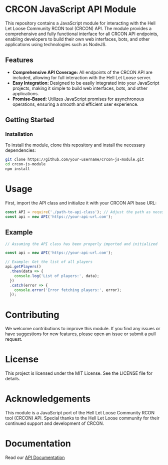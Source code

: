 # CRCON JavaScript API Module

This repository contains a JavaScript module for interacting with the Hell Let Loose Community RCON tool (CRCON) API. The module provides a comprehensive and fully functional interface for all CRCON API endpoints, enabling developers to build their own web interfaces, bots, and other applications using technologies such as NodeJS.

## Features

- **Comprehensive API Coverage:** All endpoints of the CRCON API are included, allowing for full interaction with the Hell Let Loose server.
- **Easy Integration:** Designed to be easily integrated into your JavaScript projects, making it simple to build web interfaces, bots, and other applications.
- **Promise-Based:** Utilizes JavaScript promises for asynchronous operations, ensuring a smooth and efficient user experience.

## Getting Started

### Installation

To install the module, clone this repository and install the necessary dependencies:

```bash
git clone https://github.com/your-username/crcon-js-module.git
cd crcon-js-module
npm install
```

# Usage

First, import the API class and initialize it with your CRCON API base URL:

```js
const API = require('./path-to-api-class'); // Adjust the path as necessary
const api = new API('https://your-api-url.com');
```

## Example

```js
// Assuming the API class has been properly imported and initialized

const api = new API('https://your-api-url.com');

// Example: Get the list of all players
api.getPlayers()
  .then(data => {
    console.log('List of players:', data);
  })
  .catch(error => {
    console.error('Error fetching players:', error);
  });
```

# Contributing

We welcome contributions to improve this module. If you find any issues or have suggestions for new features, please open an issue or submit a pull request.

# License

This project is licensed under the MIT License. See the LICENSE file for details.

# Acknowledgements

This module is a JavaScript port of the Hell Let Loose Community RCON tool (CRCON) API. Special thanks to the Hell Let Loose community for their continued support and development of CRCON.

# Documentation

Read our [API Documentation](https://github.com/Sbosvk/crcon.js/wiki/API-Documentation)